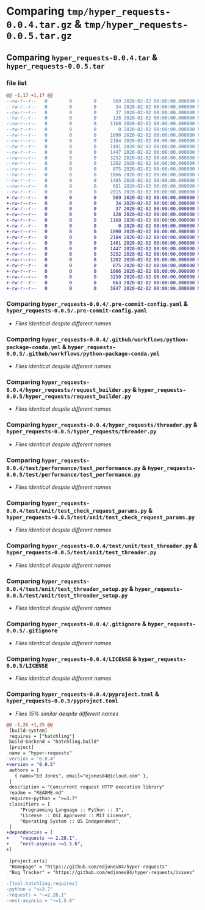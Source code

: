 # Comparing `tmp/hyper_requests-0.0.4.tar.gz` & `tmp/hyper_requests-0.0.5.tar.gz`

## Comparing `hyper_requests-0.0.4.tar` & `hyper_requests-0.0.5.tar`

### file list

```diff
@@ -1,17 +1,17 @@
--rw-r--r--   0        0        0      569 2020-02-02 00:00:00.000000 hyper_requests-0.0.4/.pre-commit-config.yaml
--rw-r--r--   0        0        0       34 2020-02-02 00:00:00.000000 hyper_requests-0.0.4/MANIFEST.in
--rw-r--r--   0        0        0       37 2020-02-02 00:00:00.000000 hyper_requests-0.0.4/requirements.txt
--rw-r--r--   0        0        0      128 2020-02-02 00:00:00.000000 hyper_requests-0.0.4/setup.cfg
--rw-r--r--   0        0        0     1168 2020-02-02 00:00:00.000000 hyper_requests-0.0.4/.github/workflows/python-package-conda.yml
--rw-r--r--   0        0        0        0 2020-02-02 00:00:00.000000 hyper_requests-0.0.4/hyper_requests/__init__.py
--rw-r--r--   0        0        0     1090 2020-02-02 00:00:00.000000 hyper_requests-0.0.4/hyper_requests/request_builder.py
--rw-r--r--   0        0        0     2184 2020-02-02 00:00:00.000000 hyper_requests-0.0.4/hyper_requests/threader.py
--rw-r--r--   0        0        0     1401 2020-02-02 00:00:00.000000 hyper_requests-0.0.4/test/performance/test_performance.py
--rw-r--r--   0        0        0     1447 2020-02-02 00:00:00.000000 hyper_requests-0.0.4/test/unit/test_check_request_params.py
--rw-r--r--   0        0        0     3252 2020-02-02 00:00:00.000000 hyper_requests-0.0.4/test/unit/test_threader.py
--rw-r--r--   0        0        0     1202 2020-02-02 00:00:00.000000 hyper_requests-0.0.4/test/unit/test_threader_setup.py
--rw-r--r--   0        0        0      875 2020-02-02 00:00:00.000000 hyper_requests-0.0.4/.gitignore
--rw-r--r--   0        0        0     1066 2020-02-02 00:00:00.000000 hyper_requests-0.0.4/LICENSE
--rw-r--r--   0        0        0     1485 2020-02-02 00:00:00.000000 hyper_requests-0.0.4/README.md
--rw-r--r--   0        0        0      681 2020-02-02 00:00:00.000000 hyper_requests-0.0.4/pyproject.toml
--rw-r--r--   0        0        0     2015 2020-02-02 00:00:00.000000 hyper_requests-0.0.4/PKG-INFO
+-rw-r--r--   0        0        0      569 2020-02-02 00:00:00.000000 hyper_requests-0.0.5/.pre-commit-config.yaml
+-rw-r--r--   0        0        0       34 2020-02-02 00:00:00.000000 hyper_requests-0.0.5/MANIFEST.in
+-rw-r--r--   0        0        0       37 2020-02-02 00:00:00.000000 hyper_requests-0.0.5/requirements.txt
+-rw-r--r--   0        0        0      128 2020-02-02 00:00:00.000000 hyper_requests-0.0.5/setup.cfg
+-rw-r--r--   0        0        0     1168 2020-02-02 00:00:00.000000 hyper_requests-0.0.5/.github/workflows/python-package-conda.yml
+-rw-r--r--   0        0        0        0 2020-02-02 00:00:00.000000 hyper_requests-0.0.5/hyper_requests/__init__.py
+-rw-r--r--   0        0        0     1090 2020-02-02 00:00:00.000000 hyper_requests-0.0.5/hyper_requests/request_builder.py
+-rw-r--r--   0        0        0     2184 2020-02-02 00:00:00.000000 hyper_requests-0.0.5/hyper_requests/threader.py
+-rw-r--r--   0        0        0     1401 2020-02-02 00:00:00.000000 hyper_requests-0.0.5/test/performance/test_performance.py
+-rw-r--r--   0        0        0     1447 2020-02-02 00:00:00.000000 hyper_requests-0.0.5/test/unit/test_check_request_params.py
+-rw-r--r--   0        0        0     3252 2020-02-02 00:00:00.000000 hyper_requests-0.0.5/test/unit/test_threader.py
+-rw-r--r--   0        0        0     1202 2020-02-02 00:00:00.000000 hyper_requests-0.0.5/test/unit/test_threader_setup.py
+-rw-r--r--   0        0        0      875 2020-02-02 00:00:00.000000 hyper_requests-0.0.5/.gitignore
+-rw-r--r--   0        0        0     1066 2020-02-02 00:00:00.000000 hyper_requests-0.0.5/LICENSE
+-rw-r--r--   0        0        0     3250 2020-02-02 00:00:00.000000 hyper_requests-0.0.5/README.md
+-rw-r--r--   0        0        0      663 2020-02-02 00:00:00.000000 hyper_requests-0.0.5/pyproject.toml
+-rw-r--r--   0        0        0     3847 2020-02-02 00:00:00.000000 hyper_requests-0.0.5/PKG-INFO
```

### Comparing `hyper_requests-0.0.4/.pre-commit-config.yaml` & `hyper_requests-0.0.5/.pre-commit-config.yaml`

 * *Files identical despite different names*

### Comparing `hyper_requests-0.0.4/.github/workflows/python-package-conda.yml` & `hyper_requests-0.0.5/.github/workflows/python-package-conda.yml`

 * *Files identical despite different names*

### Comparing `hyper_requests-0.0.4/hyper_requests/request_builder.py` & `hyper_requests-0.0.5/hyper_requests/request_builder.py`

 * *Files identical despite different names*

### Comparing `hyper_requests-0.0.4/hyper_requests/threader.py` & `hyper_requests-0.0.5/hyper_requests/threader.py`

 * *Files identical despite different names*

### Comparing `hyper_requests-0.0.4/test/performance/test_performance.py` & `hyper_requests-0.0.5/test/performance/test_performance.py`

 * *Files identical despite different names*

### Comparing `hyper_requests-0.0.4/test/unit/test_check_request_params.py` & `hyper_requests-0.0.5/test/unit/test_check_request_params.py`

 * *Files identical despite different names*

### Comparing `hyper_requests-0.0.4/test/unit/test_threader.py` & `hyper_requests-0.0.5/test/unit/test_threader.py`

 * *Files identical despite different names*

### Comparing `hyper_requests-0.0.4/test/unit/test_threader_setup.py` & `hyper_requests-0.0.5/test/unit/test_threader_setup.py`

 * *Files identical despite different names*

### Comparing `hyper_requests-0.0.4/.gitignore` & `hyper_requests-0.0.5/.gitignore`

 * *Files identical despite different names*

### Comparing `hyper_requests-0.0.4/LICENSE` & `hyper_requests-0.0.5/LICENSE`

 * *Files identical despite different names*

### Comparing `hyper_requests-0.0.4/pyproject.toml` & `hyper_requests-0.0.5/pyproject.toml`

 * *Files 15% similar despite different names*

```diff
@@ -1,26 +1,25 @@
 [build-system]
 requires = ["hatchling"]
 build-backend = "hatchling.build"
 [project]
 name = "hyper-requests"
-version = "0.0.4"
+version = "0.0.5"
 authors = [
   { name="Ed Jones", email="ejones84@icloud.com" },
 ]
 description = "Concurrent request HTTP execution library"
 readme = "README.md"
 requires-python = ">=3.7"
 classifiers = [
     "Programming Language :: Python :: 3",
     "License :: OSI Approved :: MIT License",
     "Operating System :: OS Independent",
 ]
+dependencies = [
+    "requests ~= 2.28.1",
+    "nest-asyncio ~=1.5.6",
+]
 
 [project.urls]
 "Homepage" = "https://github.com/edjones84/hyper-requests"
 "Bug Tracker" = "https://github.com/edjones84/hyper-requests/issues"
-
-[tool.hatchling.requires]
-python = ">=3.7"
-requests = "~=2.28.1"
-nest-asyncio = "~=1.5.6"
```

